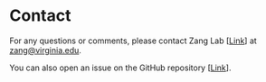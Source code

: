 # Contact
For any questions or comments, please contact Zang Lab [[Link](https://zanglab.github.io/index.htm)] at zang@virginia.edu. 

You can also open an issue on the GitHub repository [[Link](https://github.com/zanglab/SICER2)].
